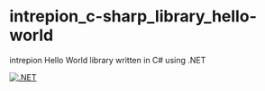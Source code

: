 # intrepion_c-sharp_library_hello-world
intrepion Hello World library written in C# using .NET

[![.NET](https://github.com/intrepion/intrepion_c-sharp_library_hello-world/actions/workflows/dotnet.yml/badge.svg?branch=nunit)](https://github.com/intrepion/intrepion_c-sharp_library_hello-world/actions/workflows/dotnet.yml)
